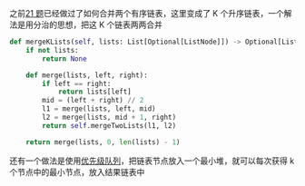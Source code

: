 之前[21 题](../21.合并两个有序链表)已经做过了如何合并两个有序链表，这里变成了 K 个升序链表，一个解法是用分治的思想，把这 K 个链表两两合并

```python
def mergeKLists(self, lists: List[Optional[ListNode]]) -> Optional[ListNode]:
    if not lists:
        return None

    def merge(lists, left, right):
        if left == right:
            return lists[left]
        mid = (left + right) // 2
        l1 = merge(lists, left, mid)
        l2 = merge(lists, mid + 1, right)
        return self.mergeTwoLists(l1, l2)

    return merge(lists, 0, len(lists) - 1)
```

还有一个做法是使用[优先级队列](../0.Base/7.二叉堆.ipynb)，把链表节点放入一个最小堆，就可以每次获得 k 个节点中的最小节点，放入结果链表中
